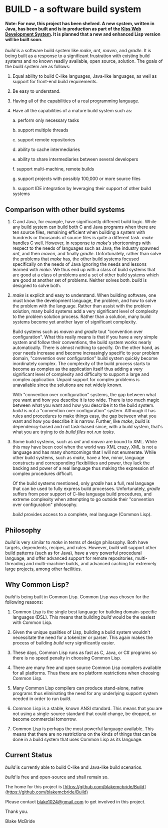 
# **BUILD** - a software build system

#### Note: For now, this project has been shelved.  A new system, written in Java, has been built and is in production as part of the [Kiss Web Development System](https://github.com/blakemcbride/Kiss).  It is planned that a new and enhanced Lisp version will be built soon.
  

*build* is a software build system like *make*, *ant*, *maven*, and
*gradle*.  It is being built as a response to a significant
frustration with existing build systems and no known readily available,
open source, solution.  The goals of the *build* system are as follows:

1. Equal ability to build C-like languages, Java-like languages, as well as
support for front-end build requirements.

2. Be easy to understand.

3. Having all of the capabilities of a real programming language.

4. Have all the capabilities of a mature build system such as:

    a. perform only necessary tasks
    
    b. support multiple threads
    
    c. support remote repositories
    
    d. ability to cache intermediaries
    
    e. ability to share intermediaries between several developers
    
    f. support multi-machine, remote builds
    
    g. support projects with possibly 100,000 or more source files
    
    h. support IDE integration by leveraging their support of other build systems
    

## Comparison with other build systems

1.  C and Java, for example, have significantly different build logic.
While any build system can build both C and Java programs when there 
are ten source files, remaining efficient when building a system
with hundreds or thousands of source files is quite a different task.
*make* handles C well.  However, in response to *make's* shortcomings
with respect to the needs of languages such as Java, the industry spawned
*ant*, and then *maven*, and finally *gradle*.  Unfortunately, rather
than solve the problems that *make* has, the other build systems focused
specifically on the needs of Java ignoring the needs and lessons learned 
with *make*.  We thus end up with a class of build systems that are good
at a class of problems and a set of other build systems which are 
good at another set of problems.  Neither solves both.  *build* is
designed to solve both.

2.  *make* is explicit and easy to understand.  When building software,
one must know the development language, the problem, and how to solve the
problem with the language.  Rather than assist with the problem solution,
many build systems add a very significant level of complexity to the problem
solution process.  Rather than a solution, many build systems become yet 
another layer of significant complexity.  

    Build systems such as *maven* and *gradle* tout "convention over
    configuration".  What this really means is that if you have a very
    simple system and follow their conventions, the build system works
    nearly automatically.  There is almost nothing to specify.  On the
    other hand, as your needs increase and become increasingly specific
    to your problem domain, "convention over configuration" build system 
    quickly become inordinately complex.  The complexity of the build process
    starts to become as complex as the application itself thus adding a very
    significant level of complexity and difficulty to support a large and complex
    application.  Unpaid support for complex problems is unavailable since
    the solutions are not widely known.

    With "convention over configuration" systems, the gap between what you
    want and how you describe it is too wide.  There is too much magic between
    what you want and how you describe it to the build system.
    *build* is not a "convention over configuration" system.  Although it
    has rules and procedures to make things easy, the gap between what you
    want and how you describe it is narrow. Further, like *make*, *build*
    is dependency-based and not task-based since, with a build system,
    that's what you are trying to do *build files* not *run tasks*.

3. Some build systems, such as *ant* and *maven* are bound to XML.
While this may have been cool when the world was XML crazy, XML
is not a language and has many shortcomings that I will not enumerate.
While other build systems, such as *make*, have a few, minor, language
constructs and corresponding flexibilities and power, they lack the
backing and power of a real language thus making the expression of
complex procedures difficult.

    Of the build systems mentioned, only *gradle* has a full, real language
    that can be used to fully express build processes.  Unfortunately,
    *gradle* suffers from poor support of C-like language build procedures,
    and extreme complexity when attempting to go outside their "convention over
    configuration" philosophy.

    *build* provides access to a complete, real language (Common Lisp).

## Philosophy

*build* is very similar to *make* in terms of design philosophy.  Both
have targets, dependents, recipes, and rules.  However, *build* will
support other build patterns (such as for Java), have a very powerful
procedural language, and offer advanced support for remote
repositories, multi-threading and multi-machine builds, and advanced
caching for extremely large projects, among other facilities.

## Why Common Lisp?

*build* is being built in Common Lisp.  Common Lisp was chosen for the
 following reasons:

1. Common Lisp is the single best language for building domain-specific
languages (DSL).  This means that building *build* would be the easiest
with Common Lisp.

2. Given the unique qualities of Lisp, building a build system wouldn't
necessitate the need for a tokenizer or parser.  This again makes the process
of building *build* very significantly easier.

3. These days, Common Lisp runs as fast as C, Java, or C# programs so
there is no speed penalty in choosing Common Lisp.

4. There are many free and open source Common Lisp compilers available
for all platforms.  Thus there are no platform restrictions when choosing
Common Lisp.

5.  Many Common Lisp compilers can produce stand-alone, native programs thus
eliminating the need for any underlying support system needed in order
to run *build*.

6.  Common Lisp is a stable, known ANSI standard.  This means that you are not
using a single-source standard that could change, be dropped, or become
commercial tomorrow.

7.  Common Lisp is perhaps the most powerful language available.  This means
that there are no restrictions on the kinds of things that can be done in
a build system that uses Common Lisp as its language.

## Current Status

*build* is currently able to build C-like and Java-like build scenarios.

*build* is free and open-source and shall remain so.

The home for this project is [https://github.com/blakemcbride/Build](https://github.com/blakemcbride/Build)

Please contact blake1024@gmail.com to get involved in this project.

Thank you.

Blake McBride
